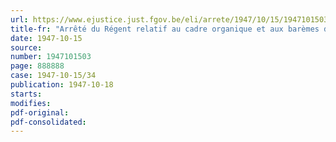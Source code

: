 ```yaml
---
url: https://www.ejustice.just.fgov.be/eli/arrete/1947/10/15/1947101503/justel
title-fr: "Arrêté du Régent relatif au cadre organique et aux barèmes du personnel du Ministère de la Justice"
date: 1947-10-15
source:
number: 1947101503
page: 888888
case: 1947-10-15/34
publication: 1947-10-18
starts:
modifies:
pdf-original:
pdf-consolidated:
---
```



